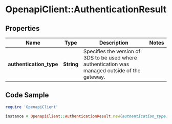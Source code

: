 # OpenapiClient::AuthenticationResult

## Properties

Name | Type | Description | Notes
------------ | ------------- | ------------- | -------------
**authentication_type** | **String** | Specifies the version of 3DS to be used where authentication was managed outside of the gateway. | 

## Code Sample

```ruby
require 'OpenapiClient'

instance = OpenapiClient::AuthenticationResult.new(authentication_type: Secure3DAuthenticationResult)
```


